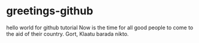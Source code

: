 # greetings-github
hello world for github tutorial
Now is the time for all good people to come to the aid of their country.
Gort, Klaatu barada nikto.
